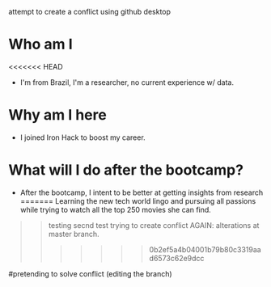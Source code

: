 attempt to create a conflict using github desktop

# Who am I

<<<<<<< HEAD
* I'm from Brazil, I'm a researcher, no current experience w/ data.

# Why am I here

* I joined Iron Hack to boost my career. 

# What will I do after the bootcamp?

* After the bootcamp, I intent to be better at getting insights from research
=======
Learning the new tech world lingo and pursuing all passions while trying to watch all the top 250 movies she can find.

>> testing
>> secnd test
>> trying to create conflict
>> AGAIN: alterations at master branch.
>>>>>>> 0b2ef5a4b04001b79b80c3319aad6573c62e9dcc

#pretending to solve conflict (editing the branch)
